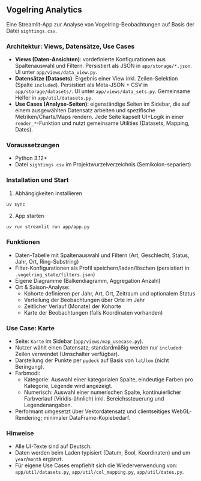 ## Vogelring Analytics

Eine Streamlit-App zur Analyse von Vogelring-Beobachtungen auf Basis der Datei `sightings.csv`.

### Architektur: Views, Datensätze, Use Cases

- **Views (Daten-Ansichten)**: vordefinierte Konfigurationen aus Spaltenauswahl und Filtern. Persistiert als JSON in `app/storage/*.json`. UI unter `app/views/data_view.py`.
- **Datensätze (Datasets)**: Ergebnis einer View inkl. Zeilen-Selektion (Spalte `included`). Persistiert als Meta-JSON + CSV in `app/storage/datasets/`. UI unter `app/views/data_sets.py`. Gemeinsame Helfer in `app/util/datasets.py`.
- **Use Cases (Analyse-Seiten)**: eigenständige Seiten im Sidebar, die auf einem ausgewählten Datensatz arbeiten und spezifische Metriken/Charts/Maps rendern. Jede Seite kapselt UI+Logik in einer `render_*`-Funktion und nutzt gemeinsame Utilities (Datasets, Mapping, Dates).

### Voraussetzungen

- Python 3.12+
- Datei `sightings.csv` im Projektwurzelverzeichnis (Semikolon-separiert)

### Installation und Start

1. Abhängigkeiten installieren

```bash
uv sync
```

2. App starten

```bash
uv run streamlit run app/app.py
```

### Funktionen

- Daten-Tabelle mit Spaltenauswahl und Filtern (Art, Geschlecht, Status, Jahr, Ort, Ring-Substring)
- Filter-Konfigurationen als Profil speichern/laden/löschen (persistiert in `.vogelring_state/filters.json`)
- Eigene Diagramme (Balkendiagramm, Aggregation Anzahl)
- Ort & Saison-Analyse:
  - Kohorte definieren per Jahr, Art, Ort, Zeitraum und optionalem Status
  - Verteilung der Beobachtungen über Orte im Jahr
  - Zeitlicher Verlauf (Monate) der Kohorte
  - Karte der Beobachtungen (falls Koordinaten vorhanden)

### Use Case: Karte

- Seite: `Karte` im Sidebar (`app/views/map_usecase.py`).
- Nutzer wählt einen Datensatz; standardmäßig werden nur `included`-Zeilen verwendet (Umschalter verfügbar).
- Darstellung der Punkte per `pydeck` auf Basis von `lat`/`lon` (nicht Beringung).
- Farbmodi:
  - Kategorie: Auswahl einer kategorialen Spalte, eindeutige Farben pro Kategorie, Legende wird angezeigt.
  - Numerisch: Auswahl einer numerischen Spalte, kontinuierlicher Farbverlauf (Viridis-ähnlich) inkl. Bereichssteuerung und Legendenangaben.
- Performant umgesetzt über Vektordatensatz und clientseitiges WebGL-Rendering; minimaler DataFrame-Kopiebedarf.

### Hinweise

- Alle UI-Texte sind auf Deutsch.
- Daten werden beim Laden typisiert (Datum, Bool, Koordinaten) und um `year`/`month` ergänzt.
- Für eigene Use Cases empfiehlt sich die Wiederverwendung von: `app/util/datasets.py`, `app/util/col_mapping.py`, `app/util/dates.py`.
